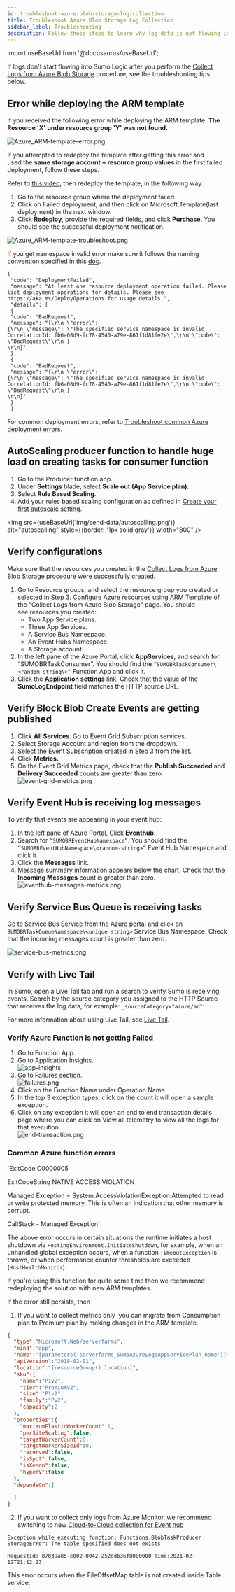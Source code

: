 ```yaml
---
id: troubleshoot-azure-blob-storage-log-collection
title: Troubleshoot Azure Blob Storage Log Collection
sidebar_label: Troubleshooting
description: Follow these steps to learn why log data is not flowing into Sumo from Azure Blob Storage.
---
```

import useBaseUrl from '@docusaurus/useBaseUrl';

If logs don't start flowing into Sumo Logic after you perform the [Collect Logs from Azure Blob Storage](collect-logs-azure-blob-storage.md) procedure, see the troubleshooting tips below.

## Error while deploying the ARM template

If you received the following error while deploying the ARM template: **The Resource 'X' under resource group 'Y' was not found.**

![Azure_ARM-template-error.png](/img/send-data/Azure_ARM-template-error.png)

If you attempted to redeploy the template after getting this error and used the **same storage account + resource group values** in the first failed deployment, follow these steps.

Refer to [this video](https://sumologic.link/6e020df8d1d7), then redeploy the template, in the following way: 

1. Go to the resource group where the deployment failed
1. Click on Failed deployment, and then click on Microsoft.Template(last deployment) in the next window.
1. Click **Redeploy**, provide the required fields, and click **Purchase**. You should see the successful deployment notification.

![Azure_ARM-template-troubleshoot.png](/img/send-data/Azure_ARM-template-troubleshoot.png)

If you get namespace invalid error make sure it follows the naming convention specified in this [doc](https://docs.microsoft.com/en-us/rest/api/servicebus/create-namespace).

```
{
 "code": "DeploymentFailed",
 "message": "At least one resource deployment operation failed. Please list deployment operations for details. Please see https://aka.ms/DeployOperations for usage details.",
 "details": [
 {
 "code": "BadRequest",
 "message": "{\r\n \"error\":
{\r\n \"message\": \"The specified service namespace is invalid. CorrelationId: fb6a08d9-fc78-4540-a79e-861f1d81fe2e\",\r\n \"code\": \"BadRequest\"\r\n }
\r\n}"
 },
 {
 "code": "BadRequest",
 "message": "{\r\n \"error\":
{\r\n \"message\": \"The specified service namespace is invalid. CorrelationId: fb6a08d9-fc78-4540-a79e-861f1d81fe2e\",\r\n \"code\": \"BadRequest\"\r\n }
\r\n}"
 }
 ]
```

For common deployment errors, refer to [Troubleshoot common Azure deployment errors](https://docs.microsoft.com/en-us/azure/azure-resource-manager/templates/common-deployment-errors). 

## AutoScaling producer function to handle huge load on creating tasks for consumer function

1. Go to the Producer function app.
1. Under **Settings** blade, select **Scale out (App Service plan)**.
1. Select **Rule Based Scaling**.
1. Add your rules based scaling configuration as defined in [Create your first autoscale setting](https://learn.microsoft.com/en-us/azure/azure-monitor/autoscale/autoscale-get-started#create-your-first-autoscale-setting).

<img src={useBaseUrl('img/send-data/autoscalling.png')} alt="autoscalling" style={{border: '1px solid gray'}} width="800" />

## Verify configurations

Make sure that the resources you created in the [Collect Logs from Azure Blob Storage](collect-logs-azure-blob-storage.md) procedure were successfully created.

1. Go to Resource groups, and select the resource group you created or selected in [Step 3. Configure Azure resources using ARM Template](collect-logs-azure-blob-storage.md) of the "Collect Logs from Azure Blob Storage" page. You should see resources you created:
   * Two App Service plans. 
   * Three App Services.
   * A Service Bus Namespace.
   * An Event Hubs Namespace.
   * A Storage account.
1. In the left pane of the Azure Portal, click **AppServices**, and search for “SUMOBRTaskConsumer”. You should find the `“SUMOBRTaskConsumer\<random-string\>”` Function App and click it. 
1. Click the **Application settings** link. Check that the value of the **SumoLogEndpoint** field matches the HTTP source URL. 

## Verify Block Blob Create Events are getting published

1. Click **All Services**. Go to Event Grid Subscription services. 
1. Select Storage Account and region from the dropdown.
1. Select the Event Subscription created in Step 3 from the list.
1. Click **Metrics.**
1. On the Event Grid Metrics page, check that the **Publish Succeeded** and **Delivery Succeeded** counts are greater than zero.<br/>![event-grid-metrics.png](/img/send-data/event-grid-metrics.png)

## Verify Event Hub is receiving log messages

To verify that events are appearing in your event hub:

1. In the left pane of Azure Portal, Click **Eventhub**.
1. Search for `“SUMOBREventHubNamespace”`. You should find the `“SUMOBREventHubNamespace\<random-string>”` Event Hub Namespace and click it. 
1. Click the **Messages** link.
1. Message summary information appears below the chart. Check that the **Incoming Messages** count is greater than zero.<br/>  ![eventhub-messages-metrics.png](/img/send-data/eventhub-messages-metrics.png)

## Verify Service Bus Queue is receiving tasks

Go to Service Bus Service from the Azure portal and click on `SUMOBRTaskQueueNamespace\<unique string>` Service Bus Namespace. Check that the incoming messages count is greater than zero.  

![service-bus-metrics.png](/img/send-data/service-bus-metrics.png)

## Verify with Live Tail

In Sumo, open a Live Tail tab and run a search to verify Sumo is receiving events. Search by the source category you assigned to the HTTP Source that receives the log data, for example: `_sourceCategory="azure/ad"`  

For more information about using Live Tail, see [Live Tail](/docs/search/live-tail). 

### Verify Azure Function is not getting Failed

1. Go to Function App.
1. Go to Application Insights.<br/>  ![app-insights](/img/send-data/app-insights.png)
1. Go to Failures section.<br/>  ![failures.png](/img/send-data/failures.png)
1. Click on the Function Name under Operation Name
1. In the top 3 exception types, click on the count it will open a sample exception.
1. Click on any exception it will open an end to end transaction details page where you can click on View all telemetry to view all the logs for that execution.<br/>  ![end-transaction.png](/img/send-data/end-transaction.png)

### Common Azure function errors

`ExitCode C0000005

ExitCodeString NATIVE ACCESS VIOLATION

Managed Exception = System.AccessViolationException:Attempted to read or
write protected memory. This is often an indication that other memory is corrupt.

CallStack - Managed Exception`

The above error occurs in certain situations the runtime initiates a host shutdown via `HostingEnvironment.InitiateShutdown`, for example, when an unhandled global exception occurs, when a function `TimeoutException` is thrown, or when performance counter thresholds are exceeded
(`HostHealthMonitor`).

If you're using this function for quite some time then we recommend redeploying the solution with new ARM templates.

If the error still persists, then

1. If you want to collect metrics only  you can migrate from Consumption plan to Premium plan by making changes in the ARM template.
```json
{
  "type":"Microsoft.Web/serverfarms",
  "kind":"app",
  "name":"[parameters('serverfarms_SumoAzureLogsAppServicePlan_name')]",
  "apiVersion":"2018-02-01",
  "location":"[resourceGroup().location]",
  "sku":{
    "name":"P1v2",
    "tier":"PremiumV2",
    "size":"P1v2",
    "family":"Pv2",
    "capacity":2
  },
  "properties":{
    "maximumElasticWorkerCount":1,
    "perSiteScaling":false,
    "targetWorkerCount":0,
    "targetWorkerSizeId":0,
    "reserved":false,
    "isSpot":false,
    "isXenon":false,
    "hyperV":false
  },
  "dependsOn":[

  ]
}
```
2. If you want to collect only logs from Azure Monitor, we recommend switching to new [Cloud-to-Cloud collection for Event hub](../../hosted-collectors/cloud-to-cloud-integration-framework/azure-event-hubs-source.md)
  ```
  Exception while executing function: Functions.BlobTaskProducer
  StorageError: The table specified does not exists 

  RequestId: 87039a85-e002-0042-252ddb36f8000000 Time:2021-02-12T21:12:23
  ```

This error occurs when the FileOffsetMap table is not created inside Table service.
